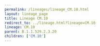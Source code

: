 ```yaml
---
permalink: /lineages/lineage_CM.10.html
layout: lineage_page
title: Lineage CM.10
redirect_to: ../lineage.html?lineage=CM.10
lineage: CM.10
parent: B.1.1.529.2.3.20
children: ['CM.10']
---
```

